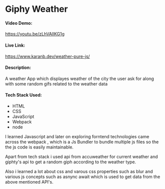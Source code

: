# Giphy Weather
#### Video Demo:  
https://youtu.be/zLhVAllKG1g
#### Live Link:
https://www.karanb.dev/weather-pure-js/
#### Description: 
A weather App which displayes weather of the city the user ask for along with some random gifs related to the weather data

#### Tech Stack Used:
- HTML
- CSS
- JavaScript
- Webpack
- node

I learned Javascript and later on exploring forntend technologies came across the webpack , which is a Js Bundler to bundle multiple js files so the the js code is easily maintainable.

Apart from tech stack i used api from accuweather for current weather and giphty's api to get a random giph according to the weather type.

Also i learned a lot about css and varous css properties such as blur and various js concepts such as asnync await which is used to get data from the above mentioned API's.
